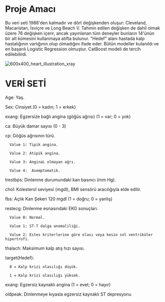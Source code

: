 # Proje Amacı 

Bu veri seti 1988'den kalmadır ve dört değişkenden oluşur: Cleveland, Macaristan, İsviçre ve Long Beach V. Tahmin edilen değişken de dahil olmak üzere 76 değişken içerir, ancak yayınlanan tüm deneyler bunların 14'ünün bir alt kümesini kullanmaya atıfta bulunur. "Hedef" alanı hastada kalp hastalığının varlığının olup olmadığını ifade eder. Bütün modeller kulanıldı ve en başarılı Logistic Regression olmuştur. CatBoost modeli de tercih edilebilirdi.

![600x400_heart_illustration_xray](https://github.com/user-attachments/assets/fd54e8dd-348e-48f4-9721-009f8118c6a7)


# VERİ SETİ

Age: Yaş.

Sex: Cinsiyet.(0 = kadın; 1 = erkek)

exang: Egzersize bağlı angina (göğüs ağrısı) (1 = var; 0 = yok)

ca: Büyük damar sayısı (0 - 3)

cp: Göğüs ağrısının türü. 

      Value 1: Tipik angina.

      Value 2: Atipik angina.

      Value 3: AnginaL olmayan ağrı.
      
      Value 4:  Asemptomatik.

trestbps: Dinlenme durumundaki kan basıncı (mm Hg).

chol: Kolesterol seviyesi (mgdl), BMI sensörü aracılığıyla elde edilir.

fbs: Açlık Kan Şekeri  120 mgdl (1 = doğru; 0 = yanlış)

restecg: Dinlenme esnasındaki EKG sonuçları.

      Value 0: Normal.

      Value 1: ST-T dalga anomaliliği.

      Value 2: Estes kriterlerine göre olası veya kesin sol ventriküler hipertrofi.

thalach: Maksimum kalp atış hızı sayısı.

target(Hedef):  

      0 = Kalp krizi olasılığı düşük.

      1 = Kalp krizi olasılığı yüksek.

exang: Egzersiz kaynaklı angina (1 = evet; 0 = hayır)

oldpeak: Dinlenmeye kıyasla egzersiz kaynaklı ST depresyonu

